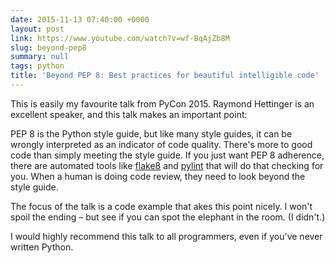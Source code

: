 ```yaml
---
date: 2015-11-13 07:40:00 +0000
layout: post
link: https://www.youtube.com/watch?v=wf-BqAjZb8M
slug: beyond-pep8
summary: null
tags: python
title: 'Beyond PEP 8: Best practices for beautiful intelligible code'
---
```


This is easily my favourite talk from PyCon 2015.  Raymond Hettinger is an excellent speaker, and this talk makes an important point:

PEP 8 is the Python style guide, but like many style guides, it can be wrongly interpreted as an indicator of code quality.  There's more to good code than simply meeting the style guide.  If you just want PEP 8 adherence, there are automated tools like [flake8](https://pypi.python.org/pypi/flake8) and [pylint](https://pypi.python.org/pypi/pylint) that will do that checking for you.  When a human is doing code review, they need to look beyond the style guide.

The focus of the talk is a code example that akes this point nicely.  I won't spoil the ending – but see if you can spot the elephant in the room.  (I didn't.)

I would highly recommend this talk to all programmers, even if you've never written Python.